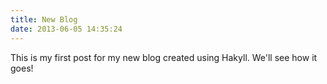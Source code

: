 ```yaml
---
title: New Blog
date: 2013-06-05 14:35:24
---
```


This is my first post for my new blog created using Hakyll.  We'll see how it goes!
